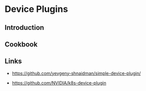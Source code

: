# Device Plugins

## Introduction


## Cookbook


## Links
* https://github.com/yevgeny-shnaidman/simple-device-plugin/


* https://github.com/NVIDIA/k8s-device-plugin